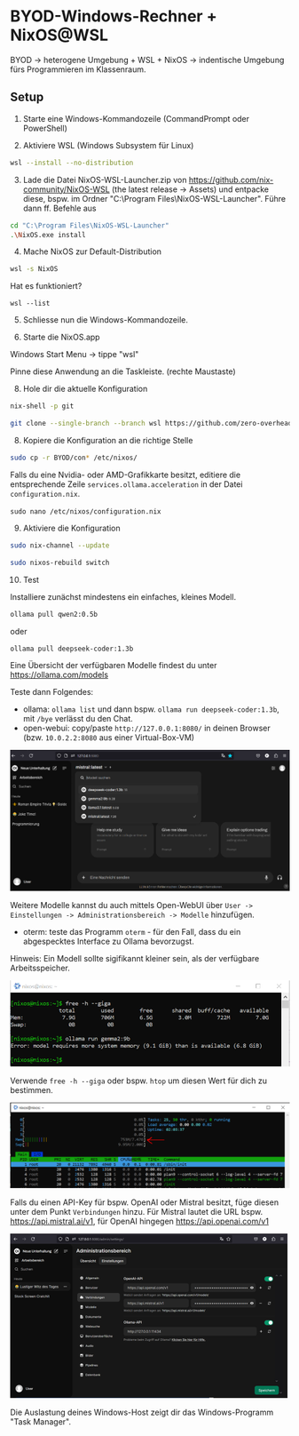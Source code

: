 # BYOD-Windows-Rechner + NixOS@WSL
BYOD $\to$ heterogene Umgebung + WSL + NixOS $\to$ indentische Umgebung fürs Programmieren im Klassenraum.

## Setup

1. Starte eine Windows-Kommandozeile (CommandPrompt oder PowerShell)

2. Aktiviere WSL (Windows Subsystem für Linux)
```bash
wsl --install --no-distribution
```

3. Lade die Datei NixOS-WSL-Launcher.zip von https://github.com/nix-community/NixOS-WSL (the latest release -> Assets) und entpacke diese, bspw. im Ordner "C:\Program Files\NixOS-WSL-Launcher". Führe dann ff. Befehle aus
```bash
cd "C:\Program Files\NixOS-WSL-Launcher"
.\NixOS.exe install
```

4. Mache NixOS zur Default-Distribution
```bash
wsl -s NixOS
```

Hat es funktioniert?

```
wsl --list
```

5. Schliesse nun die Windows-Kommandozeile.

6. Starte die NixOS.app

Windows Start Menu -> tippe "wsl"

Pinne diese Anwendung an die Taskleiste. (rechte Maustaste)

8. Hole dir die aktuelle Konfiguration
```bash
nix-shell -p git
```

```bash
git clone --single-branch --branch wsl https://github.com/zero-overhead/BYOD
```

8. Kopiere die Konfiguration an die richtige Stelle
```bash
sudo cp -r BYOD/con* /etc/nixos/
```

Falls du eine Nvidia- oder AMD-Grafikkarte besitzt, editiere die entsprechende Zeile ```services.ollama.acceleration``` in der Datei ```configuration.nix```.

```sudo nano /etc/nixos/configuration.nix```

9. Aktiviere die Konfiguration
```bash
sudo nix-channel --update
```

```bash
sudo nixos-rebuild switch
```

10. Test

Installiere zunächst mindestens ein einfaches, kleines Modell.

```bash
ollama pull qwen2:0.5b
```

oder

```bash
ollama pull deepseek-coder:1.3b
```

Eine Übersicht der verfügbaren Modelle findest du unter https://ollama.com/models

Teste dann Folgendes:

- ollama: ```ollama list``` und dann bspw. ```ollama run deepseek-coder:1.3b```, mit ```/bye``` verlässt du den Chat.
- open-webui: copy/paste ```http://127.0.0.1:8080/``` in deinen Browser (bzw. ```10.0.2.2:8080``` aus einer Virtual-Box-VM)

![open-webui](./open-webui.png)

Weitere Modelle kannst du auch mittels Open-WebUI über ```User -> Einstellungen -> Administrationsbereich -> Modelle``` hinzufügen. 

- oterm: teste das Programm ```oterm``` - für den Fall, dass du ein abgespecktes Interface zu Ollama bevorzugst.

Hinweis: Ein Modell sollte sigifikannt kleiner sein, als der verfügbare Arbeitsspeicher.

![open-webui](./memory.png)

Verwende ```free -h --giga``` oder bspw. ```htop``` um diesen Wert für dich zu bestimmen.

![open-webui](./htop.png)

Falls du einen API-Key für bspw. OpenAI oder Mistral besitzt, füge diesen unter dem Punkt ```Verbindungen``` hinzu. Für Mistral lautet die URL bspw. https://api.mistral.ai/v1, für OpenAI hingegen https://api.openai.com/v1

![open-webui](./api.png)

Die Auslastung deines Windows-Host zeigt dir das Windows-Programm "Task Manager".
